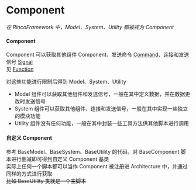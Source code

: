 # Component
*在 RincoFramework 中，Model、System、Utility 都被视为 Component* 

#### Component
Component 可以获取其他组件 Component、发送命令 [Command](Docs/Command.md)、连接和发送信号 [Signal](Docs/Signal.md)  
见  [Function](Docs/Function.md)  

对这些功能进行限制后得到 Model、System、Utility
- Model 组件可以获取其他组件和发送信号，一般在其中定义数据，并在数据更改时发送信号
- System 组件可以获取其他组件、连接和发送信号，一般在其中实现一些独立的模块功能
- Utility 组件没有任何功能，一般在其中封装一些工具方法供其他脚本进行调用 



#### 自定义 Component
参考 BaseModel、BaseSystem、BaseUtility 的代码，对 BaseComponent 脚本进行删减即可得到自定义 Component 基类  
实际上任何一个脚本都可以当作 Component 被注册进 Architecture 中，并通过同样的方式进行获取  
~~比如 BaseUtility 类就是一个空脚本~~